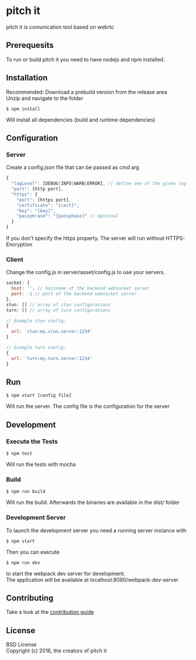 pitch it
========
pitch it is comunication tool based on webrtc

## Prerequesits
To run or build pitch it you need to have nodejs and npm installed.
## Installation
Recommended: Download a prebuild version from the release area  
Unzip and navigate to the folder
```
$ npm install
```
Will install all dependencies (build and runtime dependencies)
## Configuration
### Server
Create a config.json file that can be passed as cmd arg
```javascript
{
  "logLevel": [DEBUG|INFO|WARN|ERROR], // define one of the given log levels
  "port": [http port],
  "https": {
    "port": [https port],
    "certificate": "[cert]",
    "key": "[key]",
    "passphrase": "[passphase]" // optional
  }
}
```
If you don't specify the https property. The server will run without HTTPS-Encryption
### Client
Change the config.js in server/asset/config.js to use your servers.
```javascript
socket: {
  host: '', // hostname of the backend websocket server
  port: -1 // port of the backend websocket server
},
stun: [] // array of stun configurations
turn: [] // array of turn configurations

// Example stun config:
{
  url: 'stun:my.stun.server:1234'
}

// Example turn config:
{
  url: 'turn:my.turn.server:1234'
}
```
## Run
```
$ npm start [config file]
```
Will run the server. The config file is the configuration for the server

## Development

### Execute the Tests
```
$ npm test
```
Will run the tests with mocha

### Build
```
$ npm run build
```
Will run the build. Afterwards the binaries are available in the dist/ folder

### Development Server 
To launch the development server you need a running server instance with
```
$ npm start
```
Then you can execute
```
$ npm run dev
```
to start the webpack dev server for development.  
The application will be available at localhost:8080/webpack-dev-server

## Contributing
Take a look at the [contribution guide](CONTRIBUTING.md)

## License
BSD License  
Copyright (c) 2016, the creators of pitch it